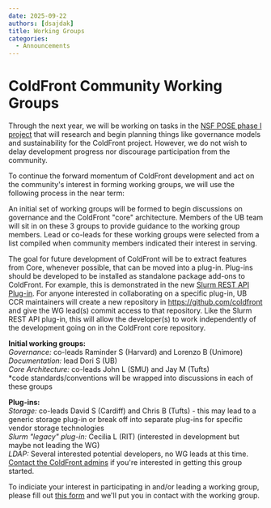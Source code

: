 ```yaml
---
date: 2025-09-22
authors: [dsajdak]
title: Working Groups
categories:
  - Announcements
---
```


# ColdFront Community Working Groups

Through the next year, we will be working on tasks in the [NSF POSE phase I project](2025-09-pose.md) that will research and begin planning things like governance models and sustainability for the ColdFront project.  However, we do not wish to delay development progress nor discourage participation from the community.  


<!-- more -->

To continue the forward momentum of ColdFront development and act on the community's interest in forming working groups, we will use the following process in the near term:

An initial set of working groups will be formed to begin discussions on governance and the ColdFront "core" architecture.  Members of the UB team will sit in on these 3 groups to provide guidance to the working group members.  Lead or co-leads for these working groups were selected from a list compiled when community members indicated their interest in serving.  

The goal for future development of ColdFront will be to extract features from Core, whenever possible, that can be moved into a plug-in.  Plug-ins should be developed to be installed as standalone package add-ons to ColdFront.  For example, this is demonstrated in the new [Slurm REST API Plug-in](https://github.com/coldfront/coldfront-slurm-plugin).  For anyone interested in collaborating on a specific plug-in, UB CCR maintainers will create a new repository in https://github.com/coldfront and give the WG lead(s) commit access to that repository.  Like the Slurm REST API plug-in, this will allow the developer(s) to work independently of the development going on in the ColdFront core repository.  

**Initial working groups:**  
_Governance:_ co-leads Raminder S (Harvard) and Lorenzo B (Unimore)  
_Documentation:_ lead Dori S (UB)  
_Core Architecture:_ co-leads John L (SMU) and Jay M (Tufts)  
*code standards/conventions will be wrapped into discussions in each of these groups  

**Plug-ins:**    
_Storage:_ co-leads David S (Cardiff) and Chris B (Tufts) - this may lead to a generic storage plug-in or break off into separate plug-ins for specific vendor storage technologies  
_Slurm "legacy" plug-in:_ Cecilia L (RIT) (interested in development but maybe not leading the WG)  
_LDAP:_ Several interested potential developers, no WG leads at this time.  [Contact the ColdFront admins](https://github.com/ubccr/coldfront/tree/main?tab=readme-ov-file#contact-information) if you're interested in getting this group started.  

To indiciate your interest in participating in and/or leading a working group, please fill out [this form](https://forms.gle/CSzEjYD3H7wBzgFZ9) and we'll put you in contact with the working group.  
